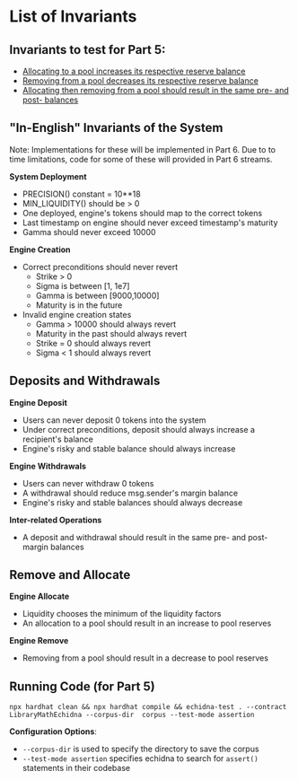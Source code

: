 # List of Invariants 

## Invariants to test for Part 5: 
- [Allocating to a pool increases its respective reserve balance](https://github.com/crytic/echidna-streaming-series/blob/9e1aca6efc057fd729d3c27145490fb15971fba8/part5/contracts/echidna/LibraryMathEchidna.sol#L43-L63)
- [Removing from a pool decreases its respective reserve balance](https://github.com/crytic/echidna-streaming-series/blob/9e1aca6efc057fd729d3c27145490fb15971fba8/part5/contracts/echidna/LibraryMathEchidna.sol#L64-L79)
- [Allocating then removing from a pool should result in the same pre- and post- balances](https://github.com/crytic/echidna-streaming-series/blob/9e1aca6efc057fd729d3c27145490fb15971fba8/part5/contracts/echidna/LibraryMathEchidna.sol#L81-L114)

## "In-English" Invariants of the System
Note: Implementations for these will be implemented in Part 6. Due to to time limitations, code for some of these will provided in Part 6 streams.

**System Deployment**
- PRECISION() constant = 10**18
- MIN_LIQUIDITY() should be > 0
- One deployed, engine's tokens should map to the correct tokens 
- Last timestamp on engine should never exceed timestamp's maturity 
- Gamma should never exceed 10000

**Engine Creation** 
- Correct preconditions should never revert 
  - Strike > 0 
  - Sigma is between [1, 1e7]
  - Gamma is between [9000,10000]
  - Maturity is in the future
- Invalid engine creation states 
  - Gamma > 10000 should always revert 
  - Maturity in the past should always revert 
  - Strike = 0 should always revert 
  - Sigma < 1 should always revert

## Deposits and Withdrawals 

**Engine Deposit**
- Users can never deposit 0 tokens into the system 
- Under correct preconditions, deposit should always increase a recipient's balance 
- Engine's risky and stable balance should always increase

**Engine Withdrawals** 
- Users can never withdraw 0 tokens 
- A withdrawal should reduce msg.sender's margin balance 
- Engine's risky and stable balances should always decrease

**Inter-related Operations** 
- A deposit and withdrawal should result in the same pre- and post-margin balances 

## Remove and Allocate
**Engine Allocate** 
- Liquidity chooses the minimum of the liquidity factors 
- An allocation to a pool should result in an increase to pool reserves 

**Engine Remove** 
- Removing from a pool should result in a decrease to pool reserves 

## Running Code (for Part 5)

```
npx hardhat clean && npx hardhat compile && echidna-test . --contract LibraryMathEchidna --corpus-dir  corpus --test-mode assertion
```

**Configuration Options**:
- `--corpus-dir` is used to specify the directory to save the corpus 
- `--test-mode assertion` specifies echidna to search for `assert()` statements in their codebase